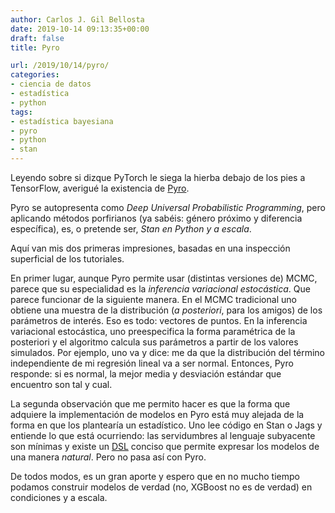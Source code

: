 ```yaml
---
author: Carlos J. Gil Bellosta
date: 2019-10-14 09:13:35+00:00
draft: false
title: Pyro

url: /2019/10/14/pyro/
categories:
- ciencia de datos
- estadística
- python
tags:
- estadística bayesiana
- pyro
- python
- stan
---
```





Leyendo sobre si dizque PyTorch le siega la hierba debajo de los pies a TensorFlow, averigué la existencia de [Pyro](http://pyro.ai/).







Pyro se autopresenta como _Deep Universal Probabilistic Programming_, pero aplicando métodos porfirianos (ya sabéis: género próximo y diferencia específica), es, o pretende ser, _Stan en Python y a escala_.







Aquí van mis dos primeras impresiones, basadas en una inspección superficial de los tutoriales.







En primer lugar, aunque Pyro permite usar (distintas versiones de) MCMC, parece que su especialidad es la _inferencia variacional estocástica_. Que parece funcionar de la siguiente manera. En el MCMC tradicional uno obtiene una muestra de la distribución (_a posteriori_, para los amigos) de los parámetros de interés. Eso es todo: vectores de puntos. En la inferencia variacional estocástica, uno preespecifica la forma paramétrica de la posteriori y el algoritmo calcula sus parámetros a partir de los valores simulados. Por ejemplo, uno va y dice: me da que la distribución del término independiente de mi regresión lineal va a ser normal. Entonces, Pyro responde: si es normal, la mejor media y desviación estándar que encuentro son tal y cual.







La segunda observación que me permito hacer es que la forma que adquiere la implementación de modelos en Pyro está muy alejada de la forma en que los plantearía un estadístico. Uno lee código en Stan o Jags y entiende lo que está ocurriendo: las servidumbres al lenguaje subyacente son mínimas y existe un [DSL](https://en.wikipedia.org/wiki/Domain-specific_language) conciso que permite expresar los modelos de una manera _natural_. Pero no pasa así con Pyro.







De todos modos, es un gran aporte y espero que en no mucho tiempo podamos construir modelos de verdad (no, XGBoost no es de verdad) en condiciones y a escala.



